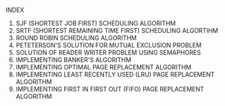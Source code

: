 INDEX
1) SJF (SHORTEST JOB FIRST) SCHEDULING ALGORITHM
2) SRTF (SHORTEST REMAINING TIME FIRST) SCHEDULING ALGORTIHM
3) ROUND ROBIN SCHEDULING ALGORITHM
4) PETETERSON'S SOLUTION FOR MUTUAL EXCLUSION PROBLEM
5) SOLUTION OF READER WRITER PROBLEM USING SEMAPHORES
6) IMPLEMENTING BANKER'S ALGORITHM
7) IMPLEMENTING OPTIMAL PAGE REPLACEMENT ALGORITHM
8) IMPLEMENTING LEAST RECENTLY USED (LRU) PAGE REPLACEMENT ALGORITHM
9) IMPLEMENTING FIRST IN FIRST OUT (FIFO) PAGE REPLACEMENT ALGORITHM
   

